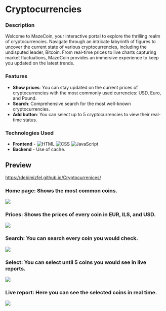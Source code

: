# Cryptocurrencies

### Description
Welcome to MazeCoin, your interactive portal to explore the thrilling realm of cryptocurrencies. Navigate through an intricate labyrinth of figures to uncover the current state of various cryptocurrencies, including the undisputed leader, Bitcoin. From real-time prices to live charts capturing market fluctuations, MazeCoin provides an immersive experience to keep you updated on the latest trends.

### Features

- **Show prices**: You can stay updated on the current prices of cryptocurrencies with the most commonly used currencies: USD, Euro, and Pound.
- **Search**: Comprehensive search for the most well-known cryptocurrencies.
- **Add button**: You can select up to 5 cryptocurrencies to view their real-time status.

### Technologies Used

- **Frontend** - ![HTML](https://raster.shields.io/badge/HTML5-E34F26?logo=html5&logoColor=white&style=flat)
 ![CSS](https://raster.shields.io/badge/CSS3-1572B6?logo=css3&logoColor=white&style=flat)
 ![JavaScript](https://raster.shields.io/badge/JavaScript-F7DF1E?logo=javascript&logoColor=black&style=flat)
 - **Backend** - Use of cache.

## Preview
https://debimizfel.github.io/Cryptocurrenices/
### Home page: Shows the most common coins.
![](https://i.imgur.com/mYpS0PE.png) 
### Prices: Shows the prices of every coin in EUR, ILS, and USD. 
![](https://i.imgur.com/RsEKESv.png)
### Search: You can search every coin you would check.
![](https://i.imgur.com/O2BnFU6.png)
### Select: You can select until 5 coins you would see in live reports.
![](https://i.imgur.com/KBRB4fJ.png)
### Live report: Here you can see the selected coins in real time.
![](https://i.imgur.com/gQd5TZu.png)
